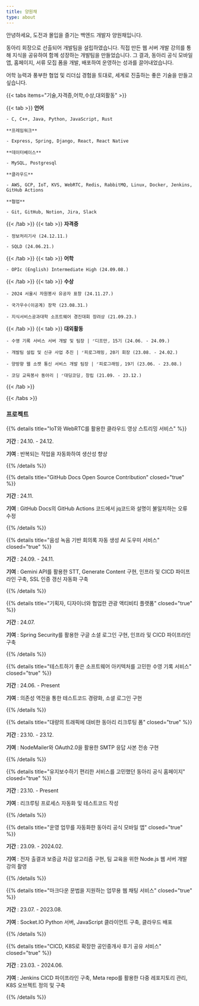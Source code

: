 ```yaml
---
title: 양원채
type: about
---
```


안녕하세요, 도전과 몰입을 즐기는 백엔드 개발자 양원채입니다.

동아리 회장으로 선출되어 개발팀을 설립하였습니다. 직접 만든 웹 서버 개발 강의를 통해 지식을 공유하여 함께 성장하는 개발팀을 만들었습니다. 그 결과, 동아리 공식 모바일 앱, 홈페이지, 서류 모집 폼을 개발, 배포하여 운영하는 성과를 끌어내었습니다.

어학 능력과 풍부한 협업 및 리더십 경험을 토대로, 세계로 진출하는 좋은 기술을 만들고 싶습니다.

{{< tabs items="기술,자격증,어학,수상,대외활동" >}}

  {{< tab >}}
    **언어**

    - C, C++, Java, Python, JavaScript, Rust

    **프레임워크**
    
    - Express, Spring, Django, React, React Native

    **데이터베이스**
    
    - MySQL, Postgresql

    **클라우드**
    
    - AWS, GCP, IoT, KVS, WebRTC, Redis, RabbitMQ, Linux, Docker, Jenkins, GitHub Actions

    **협업**
    
    - Git, GitHub, Notion, Jira, Slack
  {{< /tab >}}
  {{< tab >}}
    **자격증**
    
    - 정보처리기사 (24.12.11.)

    - SQLD (24.06.21.)
  {{< /tab >}}
  {{< tab >}}
    **어학**

    - OPIc (English) Intermediate High (24.09.08.)
  {{< /tab >}}
  {{< tab >}}
    **수상**

    - 2024 서울시 자원봉사 유공자 표창 (24.11.27.)

    - 국가우수(이공계) 장학 (23.08.31.)

    - 지식서비스공과대학 소프트웨어 경진대회 장려상 (21.09.23.)
  {{< /tab >}}
  {{< tab >}}
    **대외활동**

    - 수영 기록 서비스 서버 개발 및 팀장 | ⌜디프만⌟ 15기 (24.06. - 24.09.)

    - 개발팀 설립 및 신규 사업 추진 | ⌜피로그래밍⌟ 20기 회장 (23.08. - 24.02.)

    - 양방향 웹 소켓 통신 서비스 개발 팀장 | ⌜피로그래밍⌟ 19기 (23.06. - 23.08.)

    - 코딩 교육봉사 동아리 | ⌜대딩코딩⌟ 창립 (21.09. - 23.12.)
  {{< /tab >}}

{{< /tabs >}}

### 프로젝트

{{% details title="IoT와 WebRTC를 활용한 클라우드 영상 스트리밍 서비스" %}}

**기간** : 24.10. - 24.12.

**기여** : 반복되는 작업을 자동화하여 생산성 향상

{{% /details %}}

{{% details title="GitHub Docs Open Source Contribution" closed="true" %}}

**기간** : 24.11.

**기여** : GitHub Docs의 GitHub Actions 코드에서 jq코드와 설명이 불일치하는 오류 수정

{{% /details %}}

{{% details title="음성 녹음 기반 회의록 자동 생성 AI 도우미 서비스" closed="true" %}}

**기간** : 24.09. - 24.11.

**기여** : Gemini API를 활용한 STT, Generate Content 구현, 인프라 및 CICD 파이프라인 구축, SSL 인증 갱신 자동화 구축

{{% /details %}}

{{% details title="기획자, 디자이너와 협업한 관광 액티비티 플랫폼" closed="true" %}}

**기간** : 24.07.

**기여** : Spring Security를 활용한 구글 소셜 로그인 구현, 인프라 및 CICD 파이프라인 구축

{{% /details %}}

{{% details title="테스트하기 좋은 소프트웨어 아키텍처를 고민한 수영 기록 서비스" closed="true" %}}

**기간** : 24.06. - Present

**기여** : 의존성 역전을 통한 테스트코드 경량화, 소셜 로그인 구현

{{% /details %}}

{{% details title="대량의 트래픽에 대비한 동아리 리크루팅 폼" closed="true" %}}

**기간** : 23.10. - 23.12.

**기여** : NodeMailer와 OAuth2.0을 활용한 SMTP 응답 사본 전송 구현

{{% /details %}}

{{% details title="유지보수하기 편리한 서비스를 고민했던 동아리 공식 홈페이지" closed="true" %}}

**기간** : 23.10. - Present

**기여** : 리크루팅 프로세스 자동화 및 테스트코드 작성

{{% /details %}}

{{% details title="운영 업무를 자동화한 동아리 공식 모바일 앱" closed="true" %}}

**기간** : 23.09. - 2024.02.

**기여** : 전자 출결과 보증금 차감 알고리즘 구현, 팀 교육을 위한 Node.js 웹 서버 개발 강의 촬영

{{% /details %}}

{{% details title="마크다운 문법을 지원하는 업무용 웹 채팅 서비스" closed="true" %}}

**기간** : 23.07. - 2023.08.

**기여** : Socket.IO Python 서버, JavaScript 클라이언트 구축, 클라우드 배포

{{% /details %}}

{{% details title="CICD, K8S로 확장한 공인중개사 후기 공유 서비스" closed="true" %}}

**기간** : 23.03. - 2024.06.

**기여** : Jenkins CICD 파이프라인 구축, Meta repo를 활용한 다중 레포지토리 관리, K8S 오브젝트 정의 및 구축

{{% /details %}}

